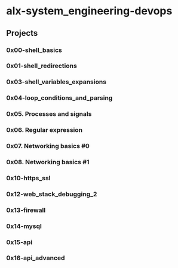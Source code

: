 # alx-system_engineering-devops

## Projects

### 0x00-shell_basics

### 0x01-shell_redirections

### 0x03-shell_variables_expansions

### 0x04-loop_conditions_and_parsing

### 0x05. Processes and signals

### 0x06. Regular expression

### 0x07. Networking basics #0

### 0x08. Networking basics #1

### 0x10-https_ssl

### 0x12-web_stack_debugging_2

### 0x13-firewall

### 0x14-mysql

### 0x15-api

### 0x16-api_advanced
